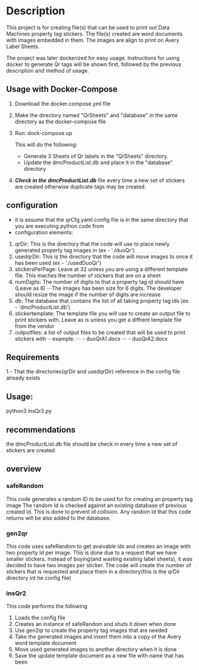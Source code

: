 # Description
This project is for creating file(s) that can be used to print out Data Machines property tag stickers. The file(s) created are word documents with images embedded in them. The images are align to print on Avery Label Sheets.

The project was later dockerized for easy usage. Instructions for using docker to generate Qr tags will be shown first, followed by the previous description and method of usage. 

## Usage with Docker-Compose
1. Download the docker.compose.yml file
2. Make the directory named "QrSheets" and "database" in the same directory as the docker-compose file
3. Run: dock-compose up

    This will do the following:
    - Generate 3 Sheets of Qr labels in the "QrSheets" directory.
    - Update the dmcProductList.db and place it in the "database" directory


4. _**Check in the dmcProductList.db**_ file every time a new set of stickers are created otherwise duplicate tags may be created.




## configuration
+ it is assume that the qrCfg.yaml config file is in the same directory that you are executing python code from
+ configuration elements:
1. qrDir: This is the directory that the code will use to place newly generated property tag images in (ex - './duoQr')
1. usedqrDir: This is the directory that the code will move images to once it has been used (ex - './usedDuoQr')
1. stickersPerPage: Leave at 32 unless you are using a different template file. This maches the number of stickers that are on a sheet
1. numDigits: The number of digits to that a property tag id should have (Leave as 6)
⋅⋅⋅The images has been size for 6 digits. The developer should resize the image if the number of digits are increase
1. db: The database that contains the list of all taking property tag ids (ex. - 'dmcProductList.db')
1. stickertemplate: The template file you will use to create an output file to print stickers with. Leave as is unless you get a diffrent template file from the vendor 
1. outputfiles: a list of output files to be created that will be used to print stickers with
⋅⋅⋅example:
⋅⋅⋅ - duoQrA1.docx
⋅⋅⋅ - duoQrA2.docx

## Requirements
1 - That the directories(qrDir and usedqrDir) reference in the config file already exists

## Usage:
python3 insQr2.py


## recommendations
the dmcProductList.db file should be check in every time a new set of stickers are created

## overview
### safeRandom
This code generates a random ID to be used for for creating an property tag image
The random Id is checked against an existing database of previous created id. This is done to prevent id collision.
Any random Id that this code returns will be also added to the database.
### gen2qr
This code uses safeRandom to get avaivable ids and creates an image with two property Id per image. This is done due to a request that we have smaller stickers. Instead of buying(and wasting existing label sheets), it was decided to have two images per sticker. The code will create the number of stickers that is requested and place them in a directory(this is the qrDir directory int he config file)
### insQr2
This code performs the following
1. Loads the config file
2. Creates an instance of safeRandom and shuts it down when done
3. Use gen2qr to create the property tag images that are needed
4. Take the generated images and insert them into a copy of the Avery word template document
5. Move used generated images to another directory when it is done
6. Save the update template document as a new file with name that has been

